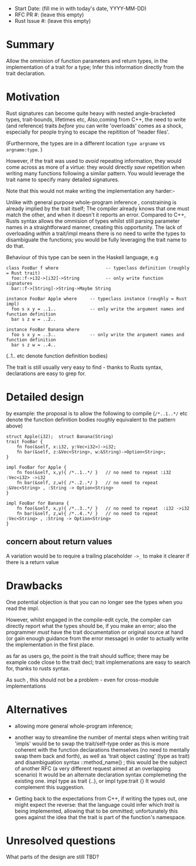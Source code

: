 - Start Date: (fill me in with today's date, YYYY-MM-DD)
- RFC PR #: (leave this empty)
- Rust Issue #: (leave this empty)

# Summary

Allow the ommision of function parameters and return types, in the implementation of a trait for a type; 
Infer this information directly from the trait declaration.

# Motivation

Rust signatures can become quite heavy with nested angle-bracketed types, trait-bounds, lifetimes etc, 
Also,coming from C++, the need to write (and reference) traits *before* you can write 'overloads' comes as a shock,
especially for people trying to escape the repitition of 'header files'.

(Furthermore, the types are in a different location ```type argname``` vs ```argname:type```. )

However, if the trait was used to *avoid* repeating information, 
they would come across as more of a virtue: 
they would directly *save* repetition when writing many functions following a similar pattern. 
You would leverage the trait name to specify many detailed signatures.

Note that this would not make writing the implementation any harder:-

Unlike with general purpose whole-program inference , constraining is already implied by the trait itself; 
The compiler already knows that one must match the other, and when it doesn't it reports an error. 
Compared to C++, Rusts syntax allows the ommision of types whilst still parsing parameter names in a straightforward manner, 
creating this opportunity. 
The lack of overloading *within* a trait/impl means there is no need to write the types to disambiguate the functions; 
you would be fully leveraging the trait name to do that.

Behaviour of this type can be seen in the Haskell language, e.g

    class FooBar f where                  -- typeclass definition (roughly = Rust trait)
      foo::f->i32->[i32]->String          -- only write function signatures
      bar::f->[String]->String->Maybe String
  
    instance FooBar Apple where     -- typeclass instance (roughly = Rust impl)
      foo s x y = ..1..             -- only write the argument names and function definition
      bar s z w = ..2..
  
    instance FooBar Banana where
      foo s x y = ..3..             -- only write the argument names and function definition
      bar s z w = ..4..
      

(..1.. etc denote function definition bodies)
 
 
The trait is still usually very easy to find - thanks to Rusts syntax, declarations are easy to grep for.

# Detailed design

by example: the proposal is to allow the following to compile
(```/*..1..*/``` etc denote the function definition bodies roughly equivalent to the pattern above)

    struct Apple(i32);  struct Banana(String)
    trait FooBar {
        fn foo(&self, x:i32, y:Vec<i32>)->i32;
        fn bar(&self, z:&Vec<String>, w:&String)->Option<String>;
    }

    impl FooBar for Apple {
        fn foo(&self, x,y){ /*..1..*/ }   // no need to repeat :i32 :Vec<i32> ->i32
        fn bar(&self, z,w){ /*..2..*/ }   // no need to repeat :&Vec<String> , :String -> Option<String>
    }
    
    impl FooBar for Banana {
        fn foo(&self, x,y){ /*..3..*/ }   // no need to repeat  :i32 ->i32
        fn bar(&self, z,w){ /*..4..*/ }   // no need to repeat :Vec<String> , :String -> Option<String>
    }
    
## concern about return values

A variation would be to require a trailing placeholder ```->_``` to make it clearer if there is a return value


# Drawbacks


One potential objection is that you can no longer see the types when you read the impl. 

However, whilst engaged in the compile-edit cycle, the compiler can directly report what the types should be,
if you make an error; 
also the programmer *must* have the trait documentation or original source at hand 
(or gain enough guidance from the error message) in order to actually write the implementation in the first place.

as far as users go, the point is the trait should suffice; there may be example code close to the trait decl;
trait implemenations are easy to search for, thanks to rusts syntax.

As such , this should not be a problem - even for cross-module implementations


# Alternatives

* allowing more general whole-program inference;
* another way to streamline the number of mental steps when writing trait 'impls' 
would be to swap the trait/self-type order as this is more coherent with the function declarations themselves 
(no need to mentally swap them back and forth), as well as 'trait object casting' (type as trait) 
and disambiguation syntax <X as Trait>::method_name() ; 
this would be the subject of another RFC (a very different request aimed at an overlapping scenario)
It would be an alternate declaration syntax complemeting the existing one. 
impl type as trait {..}, or impl type:trait {} It would complement this suggestion.

* Getting back to the expectations from C++, if writing the types out, one might expect the reverse: that the language could infer which *trait* is being implemented, allowing that to be ommitted; unfortunately this goes against the idea that the trait is part of the function's namespace.

# Unresolved questions

What parts of the design are still TBD?
